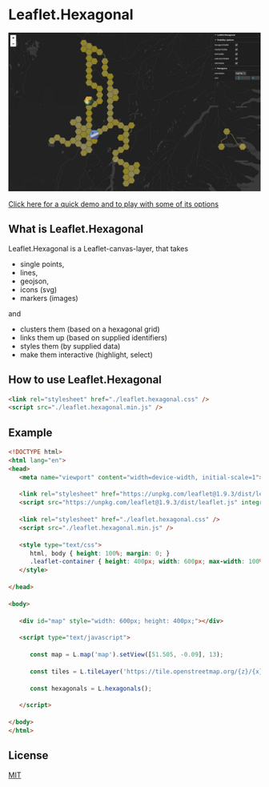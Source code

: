 # Leaflet.Hexagonal

![image](/examples/assets/demo.jpg)


[Click here for a quick demo and to play with some of its options](https://kaynut.github.io/Leaflet.Hexagonal/)



## What is Leaflet.Hexagonal
Leaflet.Hexagonal is a Leaflet-canvas-layer, that takes 
- single points, 
- lines,
- geojson,
- icons (svg)
- markers (images) 

and 

- clusters them (based on a hexagonal grid) 
- links them up (based on supplied identifiers)
- styles them (by supplied data)
- make them interactive (highlight, select)





## How to use Leaflet.Hexagonal

```html
<link rel="stylesheet" href="./leaflet.hexagonal.css" />
<script src="./leaflet.hexagonal.min.js" />
```


## Example
```html
<!DOCTYPE html>
<html lang="en">
<head>
   <meta name="viewport" content="width=device-width, initial-scale=1">

   <link rel="stylesheet" href="https://unpkg.com/leaflet@1.9.3/dist/leaflet.css" integrity="sha256-kLaT2GOSpHechhsozzB+flnD+zUyjE2LlfWPgU04xyI=" crossorigin=""/>
   <script src="https://unpkg.com/leaflet@1.9.3/dist/leaflet.js" integrity="sha256-WBkoXOwTeyKclOHuWtc+i2uENFpDZ9YPdf5Hf+D7ewM=" crossorigin=""></script>

   <link rel="stylesheet" href="./leaflet.hexagonal.css" />
   <script src="./leaflet.hexagonal.min.js" />

   <style type="text/css">
      html, body { height: 100%; margin: 0; }
      .leaflet-container { height: 400px; width: 600px; max-width: 100%; max-height: 100%; }
   </style>

</head>

<body>

   <div id="map" style="width: 600px; height: 400px;"></div>

   <script type="text/javascript">

      const map = L.map('map').setView([51.505, -0.09], 13);

      const tiles = L.tileLayer('https://tile.openstreetmap.org/{z}/{x}/{y}.png', { maxZoom: 19, attribution: '&copy; <a href="http://www.openstreetmap.org/copyright">OpenStreetMap</a>' }).addTo(map);

      const hexagonals = L.hexagonals();	

   </script>

</body>
</html>
```



## License

[MIT](https://choosealicense.com/licenses/mit/)

